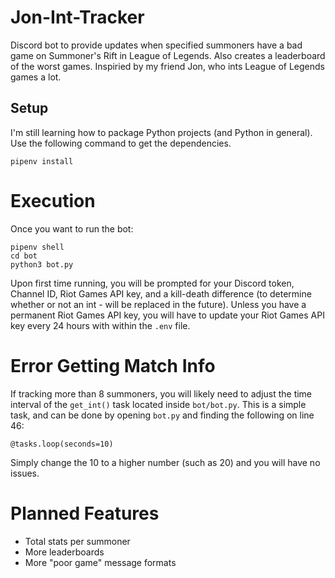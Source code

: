 # Jon-Int-Tracker
Discord bot to provide updates when specified summoners have a bad game on Summoner's Rift in League of Legends.  Also creates a leaderboard of the worst games.  Inspiried by my friend Jon, who ints League of Legends games a lot.
## Setup
I'm still learning how to package Python projects (and Python in general).  Use the following command to get the dependencies.
```
pipenv install
```
# Execution
Once you want to run the bot:
```
pipenv shell
cd bot
python3 bot.py
```
Upon first time running, you will be prompted for your Discord token, Channel ID, Riot Games API key, and a kill-death difference (to determine whether or not an int - will be replaced in the future).
Unless you have a permanent Riot Games API key, you will have to update your Riot Games API key every 24 hours with within the ```.env``` file.
# Error Getting Match Info
If tracking more than 8 summoners, you will likely need to adjust the time interval of the ```get_int()``` task located inside ```bot/bot.py```.  This is a simple task, and can be done by opening ```bot.py``` and finding the following on line 46:
```
@tasks.loop(seconds=10)
```
Simply change the 10 to a higher number (such as 20) and you will have no issues.
# Planned Features
* Total stats per summoner
* More leaderboards
* More "poor game" message formats
